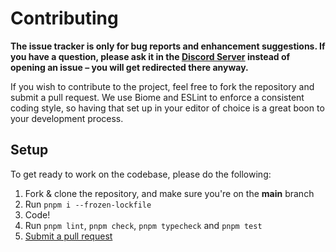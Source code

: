 # Contributing

**The issue tracker is only for bug reports and enhancement suggestions. If you have a question, please ask it in the [Discord Server](https://discord.gg/z2QsKF7ZJ6) instead of opening an issue – you will get redirected there anyway.**

If you wish to contribute to the project, feel free to fork the repository and submit a
pull request. We use Biome and ESLint to enforce a consistent coding style, so having that set up in your editor of choice
is a great boon to your development process.

## Setup

To get ready to work on the codebase, please do the following:

1. Fork & clone the repository, and make sure you're on the **main** branch
2. Run `pnpm i --frozen-lockfile`
3. Code!
4. Run `pnpm lint`, `pnpm check`, `pnpm typecheck` and `pnpm test`
5. [Submit a pull request](https://github.com/h-projects/g-detector/compare)
